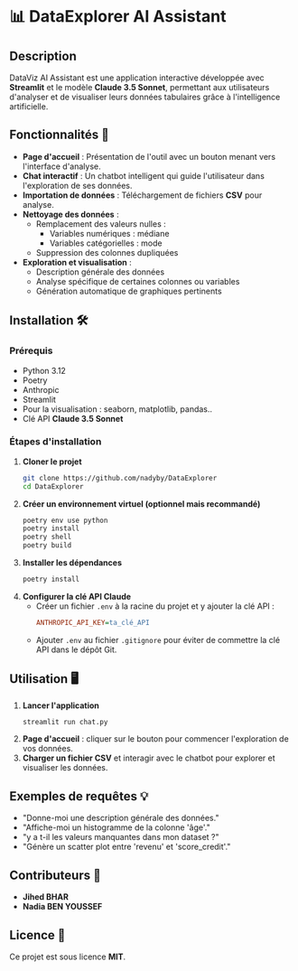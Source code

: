 # 📊 DataExplorer AI Assistant

## Description
DataViz AI Assistant est une application interactive développée avec **Streamlit** et le modèle **Claude 3.5 Sonnet**, permettant aux utilisateurs d'analyser et de visualiser leurs données tabulaires grâce à l'intelligence artificielle.

## Fonctionnalités 🚀
- **Page d'accueil** : Présentation de l'outil avec un bouton menant vers l'interface d'analyse.
- **Chat interactif** : Un chatbot intelligent qui guide l'utilisateur dans l'exploration de ses données.
- **Importation de données** : Téléchargement de fichiers **CSV** pour analyse.
- **Nettoyage des données** :
  - Remplacement des valeurs nulles :
    - Variables numériques : médiane
    - Variables catégorielles : mode
  - Suppression des colonnes dupliquées
- **Exploration et visualisation** :
  - Description générale des données
  - Analyse spécifique de certaines colonnes ou variables
  - Génération automatique de graphiques pertinents

## Installation 🛠️
### Prérequis
- Python 3.12
- Poetry
- Anthropic
- Streamlit
- Pour la visualisation : seaborn, matplotlib, pandas..
- Clé API **Claude 3.5 Sonnet**


### Étapes d'installation
1. **Cloner le projet**
   ```bash
   git clone https://github.com/nadyby/DataExplorer
   cd DataExplorer
   ```
2. **Créer un environnement virtuel (optionnel mais recommandé)**
   ```bash
   poetry env use python
   poetry install
   poetry shell
   poetry build
   ```
3. **Installer les dépendances**
   ```bash
   poetry install
   ```
4. **Configurer la clé API Claude**
   - Créer un fichier `.env` à la racine du projet et y ajouter la clé API :
     ```ini
     ANTHROPIC_API_KEY=ta_clé_API
     ```
   - Ajouter `.env` au fichier `.gitignore` pour éviter de commettre la clé API dans le dépôt Git.


## Utilisation 🖥️
1. **Lancer l'application**
   ```bash
   streamlit run chat.py
   ```
2. **Page d'accueil** : cliquer sur le bouton pour commencer l'exploration de vos données.
3. **Charger un fichier CSV** et interagir avec le chatbot pour explorer et visualiser les données.

## Exemples de requêtes 💡
- "Donne-moi une description générale des données."
- "Affiche-moi un histogramme de la colonne 'âge'."
- "y a t-il les valeurs manquantes dans mon dataset ?"
- "Génère un scatter plot entre 'revenu' et 'score_credit'."

## Contributeurs 🤝
- **Jihed BHAR**
- **Nadia BEN YOUSSEF**

## Licence 📜
Ce projet est sous licence **MIT**.
